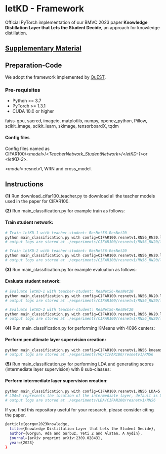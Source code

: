 # letKD - Framework
Official PyTorch implementation of our BMVC 2023 paper **Knowledge Distillation Layer that Lets the Student Decide**, an approach for knowledge distillation.

## **[Supplementary Material](https://github.com/adagorgun/letKD-framework/blob/main/supplementary_material.pdf)**

## **Preparation-Code**

We adopt the framework implemented by [QuEST](https://github.com/valeoai/quest).

### **Pre-requisites**
* Python >= 3.7
* PyTorch >= 1.3.1
* CUDA 10.0 or higher

faiss-gpu, sacred, imageio, matplotlib, numpy, opencv_python, Pillow, scikit_image, scikit_learn, skimage, tensorboardX, tqdm

#### Config files
Config files named as CIFAR100/<*model*>/<*TeacherNetwork_StudentNetwork*>/<*letKD-1*>or <*letKD-2*>. 

<*model*>:resnetv1, WRN and cross_model.

## **Instructions**

**(1)** Run download_cifar100_teacher.py to download all the teacher models used in the paper for CIFAR100. 

**(2)** Run main_classification.py for example train as follows:

#### Train student network:
```bash
# Train letKD-1 with teacher-student: ResNet56-ResNet20
python main_classification.py with config=CIFAR100.resnetv1.RN56_RN20.letKD-1 
# output logs are stored at ./experiments/CIFAR100/resnetv1/RN56_RN20/letKD-1 

# Train letKD-2 with teacher-student: ResNet56-ResNet20
python main_classification.py with config=CIFAR100.resnetv1.RN56_RN20.letKD-2 
# output logs are stored at ./experiments/CIFAR100/resnetv1/RN56_RN20/letKD-2
```

**(3)** Run main_classification.py for example evaluation as follows:

#### Evaluate student network:
```bash
# Evaluate letKD-1 with teacher-student: ResNet56-ResNet20
python main_classification.py with config=CIFAR100.resnetv1.RN56_RN20.letKD-1 evaluate=True
# output logs are stored at ./experiments/CIFAR100/resnetv1/RN56_RN20/letKD-1 

# Evaluate letKD-2 with teacher-student: ResNet56-ResNet20
python main_classification.py with config=CIFAR100.resnetv1.RN56_RN20.letKD-2 evaluate=True
# output logs are stored at ./experiments/CIFAR100/resnetv1/RN56_RN20/letKD-2
```

**(4)** Run main_classification.py for performing KMeans with 4096 centers:

#### Perform penultimate layer supervision creation:
```bash
python main_classification.py with config=CIFAR100.resnetv1.RN56 kmeans=4096
# output logs are stored at ./experiments/VQ/CIFAR100/resnetv1/RN56
```

**(5)** Run main_classification.py for performing LDA and generating scores (intermediate layer supervision) with 8 sub-classes:

#### Perform intermediate layer supervision creation:
```bash
python main_classification.py with config=CIFAR100.resnetv1.RN56 LDA=5
# LDA=5 represents the location of the intermediate layer, default is 5 for RN models
# output logs are stored at ./experiments/LDA/CIFAR100/resnetv1/RN56
```

If you find this repository useful for your research, please consider citing the paper.
```bash
@article{gorgun2023knowledge,
  title={Knowledge Distillation Layer that Lets the Student Decide},
  author={Gorgun, Ada and Gurbuz, Yeti Z and Alatan, A Aydin},
  journal={arXiv preprint arXiv:2309.02843},
  year={2023}
}
```

